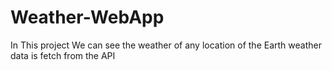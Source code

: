 # Weather-WebApp
In This project We can see the weather of any location of the Earth
weather data is fetch from the API
